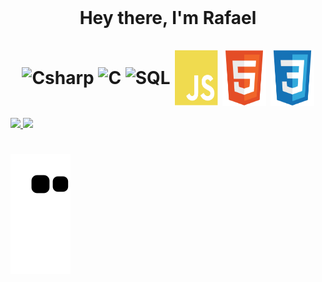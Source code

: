 <div align="center" style="display: inline_block"><br>
  <h1>Hey there, I'm Rafael <br>
    <br>
<img align="center" alt="Csharp" height="90" width="70" src="https://cdn.jsdelivr.net/gh/devicons/devicon/icons/csharp/csharp-original.svg" />
<img align="center" alt="C" height="90" width="70" src="https://cdn.jsdelivr.net/gh/devicons/devicon/icons/c/c-original.svg" />
<img align="center" alt="SQL" height="90" width="70" src="https://cdn.jsdelivr.net/gh/devicons/devicon/icons/mysql/mysql-original-wordmark.svg" />
<img align="center" alt="Js" height="90" width="70" src="https://raw.githubusercontent.com/devicons/devicon/master/icons/javascript/javascript-plain.svg">
<img align="center" alt="HTML" height="90" width="70" src="https://raw.githubusercontent.com/devicons/devicon/master/icons/html5/html5-original.svg">
<img align="center" alt="CSS" height="90" width="70" src="https://raw.githubusercontent.com/devicons/devicon/master/icons/css3/css3-original.svg">
    
</h1>
</div>

<p float="center">
  <a href="https://github.com/PerkZz17">
  <img height="180em" src="https://github-readme-stats.vercel.app/api?username=PerkZz17&show_icons=true&theme=radical&include_all_commits=true&count_private=true"/>
  <img height="180em" src="https://github-readme-stats.vercel.app/api/top-langs/?username=PerkZz17&layout=compact&langs_count=7&theme=radical"/>
</p>
  
  #

![Snake animation](https://github.com/PerkZz17/PerkZz17/blob/output/github-contribution-grid-snake.svg)
</div>
